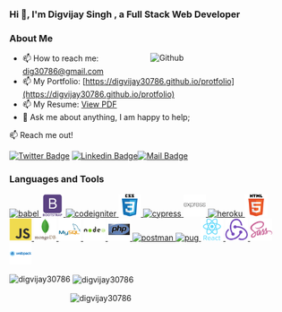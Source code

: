 ### Hi 👋, I'm Digvijay Singh , a Full Stack Web Developer 


### About Me
<!-- Currently, I'm learning MERN Stack Development at [masai school](https://www.masaischool.com/). -->

<img width="50%" align="right" alt="Github" src="https://raw.githubusercontent.com/onimur/.github/master/.resources/git-header.svg" />

<!-- - 🔭 I’m looking for job. -->
- 📫 How to reach me: dig30786@gmail.com
- 📫 My Portfolio: [https://digvijay30786.github.io/protfolio](https://digvijay30786.github.io/protfolio)
- 📫 My Resume: [View PDF](https://drive.google.com/file/d/1ODh_GiHsoWXPllmcHgeiY0lv_SB_JvTO/view?usp=sharing)
- 💬 Ask me about anything, I am happy to help;

:mailbox: Reach me out!

[![Twitter Badge](https://img.shields.io/badge/-@Digvijay-1ca0f1?style=flat&labelColor=1ca0f1&logo=twitter&logoColor=white&link=https://twitter.com/Digvija05786326)](https://twitter.com/Digvija05786326) [![Linkedin Badge](https://img.shields.io/badge/-digvijay-5882b0169?style=flat&labelColor=0e76a8&logo=linkedin&logoColor=white)](https://www.linkedin.com/in/digvijay-singh-5882b0169)[![Mail Badge](https://img.shields.io/badge/-dig30786@gmail.com-c0392b?style=flat&labelColor=c0392b&logo=gmail&logoColor=white)](mailto:dig30786@gmail.com)


### Languages and Tools
<p align="left"> <a href="https://babeljs.io/" target="_blank"> <img src="https://www.vectorlogo.zone/logos/babeljs/babeljs-icon.svg" alt="babel" width="40" height="40"/> </a> <a href="https://getbootstrap.com" target="_blank"> <img src="https://raw.githubusercontent.com/devicons/devicon/master/icons/bootstrap/bootstrap-plain-wordmark.svg" alt="bootstrap" width="40" height="40"/> </a> <a href="https://codeigniter.com" target="_blank"> <img src="https://cdn.worldvectorlogo.com/logos/codeigniter.svg" alt="codeigniter" width="40" height="40"/> </a> <a href="https://www.w3schools.com/css/" target="_blank"> <img src="https://raw.githubusercontent.com/devicons/devicon/master/icons/css3/css3-original-wordmark.svg" alt="css3" width="40" height="40"/> </a> <a href="https://www.cypress.io" target="_blank"> <img src="https://raw.githubusercontent.com/simple-icons/simple-icons/6e46ec1fc23b60c8fd0d2f2ff46db82e16dbd75f/icons/cypress.svg" alt="cypress" width="40" height="40"/> </a> <a href="https://expressjs.com" target="_blank"> <img src="https://raw.githubusercontent.com/devicons/devicon/master/icons/express/express-original-wordmark.svg" alt="express" width="40" height="40"/> </a> <a href="https://heroku.com" target="_blank"> <img src="https://www.vectorlogo.zone/logos/heroku/heroku-icon.svg" alt="heroku" width="40" height="40"/> </a> <a href="https://www.w3.org/html/" target="_blank"> <img src="https://raw.githubusercontent.com/devicons/devicon/master/icons/html5/html5-original-wordmark.svg" alt="html5" width="40" height="40"/> </a> <a href="https://developer.mozilla.org/en-US/docs/Web/JavaScript" target="_blank"> <img src="https://raw.githubusercontent.com/devicons/devicon/master/icons/javascript/javascript-original.svg" alt="javascript" width="40" height="40"/> </a> <a href="https://www.mongodb.com/" target="_blank"> <img src="https://raw.githubusercontent.com/devicons/devicon/master/icons/mongodb/mongodb-original-wordmark.svg" alt="mongodb" width="40" height="40"/> </a> <a href="https://www.mysql.com/" target="_blank"> <img src="https://raw.githubusercontent.com/devicons/devicon/master/icons/mysql/mysql-original-wordmark.svg" alt="mysql" width="40" height="40"/> </a> <a href="https://nodejs.org" target="_blank"> <img src="https://raw.githubusercontent.com/devicons/devicon/master/icons/nodejs/nodejs-original-wordmark.svg" alt="nodejs" width="40" height="40"/> </a> <a href="https://www.php.net" target="_blank"> <img src="https://raw.githubusercontent.com/devicons/devicon/master/icons/php/php-original.svg" alt="php" width="40" height="40"/> </a> <a href="https://postman.com" target="_blank"> <img src="https://www.vectorlogo.zone/logos/getpostman/getpostman-icon.svg" alt="postman" width="40" height="40"/> </a> <a href="https://pugjs.org" target="_blank"> <img src="https://cdn.worldvectorlogo.com/logos/pug.svg" alt="pug" width="40" height="40"/> </a> <a href="https://reactjs.org/" target="_blank"> <img src="https://raw.githubusercontent.com/devicons/devicon/master/icons/react/react-original-wordmark.svg" alt="react" width="40" height="40"/> </a> <a href="https://redux.js.org" target="_blank"> <img src="https://raw.githubusercontent.com/devicons/devicon/master/icons/redux/redux-original.svg" alt="redux" width="40" height="40"/> </a> <a href="https://sass-lang.com" target="_blank"> <img src="https://raw.githubusercontent.com/devicons/devicon/master/icons/sass/sass-original.svg" alt="sass" width="40" height="40"/> </a> <a href="https://webpack.js.org" target="_blank"> <img src="https://raw.githubusercontent.com/devicons/devicon/d00d0969292a6569d45b06d3f350f463a0107b0d/icons/webpack/webpack-original-wordmark.svg" alt="webpack" width="40" height="40"/> </a> </p>

<p><img align="left" src="https://github-readme-stats.vercel.app/api/top-langs?username=digvijay30786&show_icons=true&locale=en&layout=compact" alt="digvijay30786" height="150px"/></p>

<p>&nbsp;<img align="center" src="https://github-readme-stats.vercel.app/api?username=digvijay30786&show_icons=true&locale=en" alt="digvijay30786" height="150px"/></p>

<p><img align="center" src="https://github-readme-streak-stats.herokuapp.com/?user=digvijay30786&" alt="digvijay30786" height="150px"/></p>
